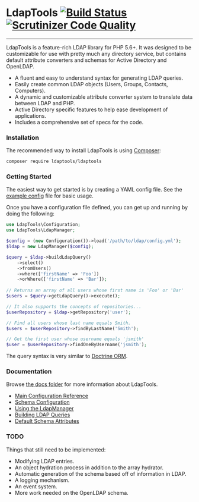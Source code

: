 # LdapTools [![Build Status](https://travis-ci.org/ldaptools/ldaptools.svg)](https://travis-ci.org/ldaptools/ldaptools) [![Scrutinizer Code Quality](https://scrutinizer-ci.com/g/ldaptools/ldaptools/badges/quality-score.png?b=master)](https://scrutinizer-ci.com/g/ldaptools/ldaptools/?branch=master)
-----------

LdapTools is a feature-rich LDAP library for PHP 5.6+. It was designed to be customizable for use with pretty much any 
directory service, but contains default attribute converters and schemas for Active Directory and OpenLDAP. 
 
 * A fluent and easy to understand syntax for generating LDAP queries.
 * Easily create common LDAP objects (Users, Groups, Contacts, Computers).
 * A dynamic and customizable attribute converter system to translate data between LDAP and PHP. 
 * Active Directory specific features to help ease development of applications.
 * Includes a comprehensive set of specs for the code.

### Installation

The recommended way to install LdapTools is using [Composer](http://getcomposer.org/download/):

```bash
composer require ldaptools/ldaptools
```

### Getting Started

The easiest way to get started is by creating a YAML config file. See the [example config](resources/config/example.yml) file for basic usage.

Once you have a configuration file defined, you can get up and running by doing the following:

```php
use LdapTools\Configuration;
use LdapTools\LdapManager;

$config = (new Configuration())->load('/path/to/ldap/config.yml');
$ldap = new LdapManager($config);

$query = $ldap->buildLdapQuery()
    ->select()
    ->fromUsers()
    ->where(['firstName' => 'Foo'])
    ->orWhere(['firstName' => 'Bar']);
    
// Returns an array of all users whose first name is 'Foo' or 'Bar'
$users = $query->getLdapQuery()->execute();

// It also supports the concepts of repositories...
$userRepository = $ldap->getRepository('user');

// Find all users whose last name equals Smith.
$users = $userRepository->findByLastName('Smith');

// Get the first user whose username equals 'jsmith'
$user = $userRepository->findOneByUsername('jsmith');
```

The query syntax is very similar to [Doctrine ORM](http://www.doctrine-project.org).

### Documentation

Browse [the docs folder](/docs/en) for more information about LdapTools.

* [Main Configuration Reference](/docs/en/reference/main-configuration.md)
* [Schema Configuration](/docs/en/reference/schema-configuration.md)
* [Using the LdapManager](/docs/en/tutorials/using-the-ldap-manager.md)
* [Building LDAP Queries](/docs/en/tutorials/building-ldap-queries.md)
* [Default Schema Attributes](/docs/en/reference/default-schema-attributes.md)

### TODO

Things that still need to be implemented:

* Modifying LDAP entries.
* An object hydration process in addition to the array hydrator.
* Automatic generation of the schema based off of information in LDAP.
* A logging mechanism.
* An event system.
* More work needed on the OpenLDAP schema.
